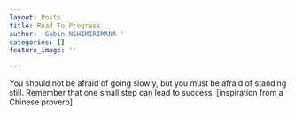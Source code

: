 ```yaml
---
layout: Posts
title: Road To Progress
author: 'Gabin NSHIMIRIMANA '
categories: []
feature_image: ''

---
```

You should not be afraid of going slowly, but you must be afraid of standing still. Remember that one small step can lead to success. \[inspiration from a Chinese proverb\]